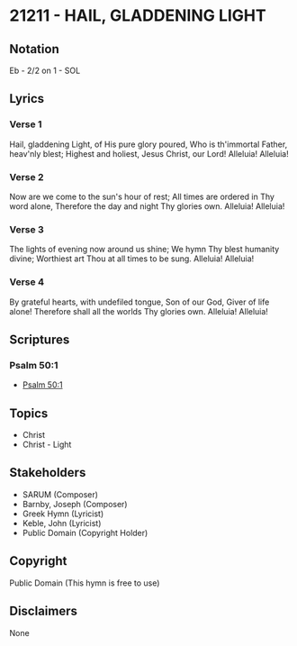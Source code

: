 # 21211 - HAIL, GLADDENING LIGHT

## Notation

Eb - 2/2 on 1 - SOL

## Lyrics

### Verse 1

Hail, gladdening Light, of His pure glory poured, Who is th'immortal Father, heav'nly blest; Highest and holiest, Jesus Christ, our Lord! Alleluia! Alleluia!

### Verse 2

Now are we come to the sun's hour of rest; All times are ordered in Thy word alone, Therefore the day and night Thy glories own. Alleluia! Alleluia!

### Verse 3

The lights of evening now around us shine; We hymn Thy blest humanity divine; Worthiest art Thou at all times to be sung. Alleluia! Alleluia!

### Verse 4

By grateful hearts, with undefiled tongue, Son of our God, Giver of life alone! Therefore shall all the worlds Thy glories own. Alleluia! Alleluia!


## Scriptures

### Psalm 50:1

- [Psalm 50:1](https://www.biblegateway.com/passage/?search=Psalm%2050%3A1)


## Topics

- Christ
- Christ - Light

## Stakeholders

- SARUM (Composer)
- Barnby, Joseph (Composer)
- Greek Hymn (Lyricist)
- Keble, John (Lyricist)
- Public Domain (Copyright Holder)

## Copyright

Public Domain
(This hymn is free to use)

## Disclaimers

None

